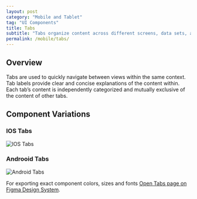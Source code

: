 ```yaml
---
layout: post
category: "Mobile and Tablet"
tag: "UI Components"
title: Tabs
subtitle: "Tabs organize content across different screens, data sets, and other interactions."
permalink: /mobile/tabs/
---
```


## Overview
Tabs are used to quickly navigate between views within the same context. Tab labels provide clear and concise explanations of the content within. Each tab’s content is independently categorized and mutually exclusive of the content of other tabs.

## Component Variations
### IOS Tabs
![IOS Tabs]({{site.baseurl}}/img/Mobile_Topbar_IOS.png) 

### Androoid Tabs
![Android Tabs]({{site.baseurl}}/img/Mobile_Topbar_Android.png) 

For exporting exact component colors, sizes and fonts [Open Tabs page on Figma Design System](https://www.figma.com/file/TwQ8GcLuodWXegpAArH1RC/Draft-mobile-components?node-id=995%3A20864&t=7Fj4XCLfwPzW0qPv-1).
